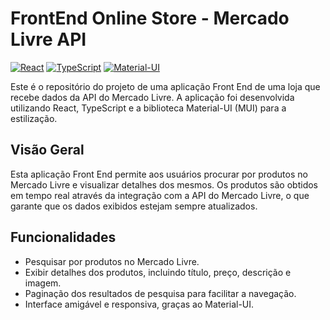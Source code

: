 # FrontEnd Online Store - Mercado Livre API

[![React](https://img.shields.io/badge/React-17.0.2-blue?logo=react&logoColor=white)](https://reactjs.org/)
[![TypeScript](https://img.shields.io/badge/TypeScript-4.4.4-blue?logo=typescript&logoColor=white)](https://www.typescriptlang.org/)
[![Material-UI](https://img.shields.io/badge/Material--UI-5.0.0-blue?logo=material-ui&logoColor=white)](https://mui.com/)

Este é o repositório do projeto de uma aplicação Front End de uma loja que recebe dados da API do Mercado Livre. A aplicação foi desenvolvida utilizando React, TypeScript e a biblioteca Material-UI (MUI) para a estilização.

## Visão Geral

Esta aplicação Front End permite aos usuários procurar por produtos no Mercado Livre e visualizar detalhes dos mesmos. Os produtos são obtidos em tempo real através da integração com a API do Mercado Livre, o que garante que os dados exibidos estejam sempre atualizados.

## Funcionalidades

- Pesquisar por produtos no Mercado Livre.
- Exibir detalhes dos produtos, incluindo título, preço, descrição e imagem.
- Paginação dos resultados de pesquisa para facilitar a navegação.
- Interface amigável e responsiva, graças ao Material-UI.
